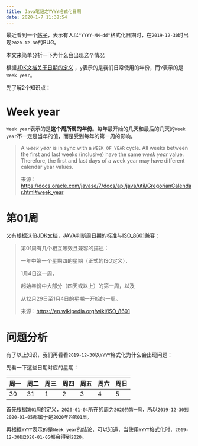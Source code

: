 ```yaml
---
title: Java笔记之YYYY格式化日期
date: 2020-1-7 11:38:54
---
```

最近看到一个[帖子](https://v2ex.com/t/633650?p=1)，表示有人以`"YYYY-MM-dd"`格式化日期时，在`2019-12-30`时出现`2020-12-30`的BUG。

本文来简单分析一下为什么会出现这个情况

根据[JDK文档关于日期的定义](https://docs.oracle.com/javase/7/docs/api/java/text/SimpleDateFormat.html#year) ，`y`表示的是我们日常使用的年份，而`Y`表示的是`Week year`。

先了解2个知识点：

# Week year

`Week year`表示的是**这个周所属的年份**。每年最开始的几天和最后的几天的`Week year`不一定是当年的值，而是受到每年的第一周的影响。

> A *week year* is in sync with a `WEEK_OF_YEAR` cycle. All weeks between the first and last weeks (inclusive) have the same *week year* value. Therefore, the first and last days of a week year may have different calendar year values.
>
> 来源：https://docs.oracle.com/javase/7/docs/api/java/util/GregorianCalendar.html#week_year

# 第01周

又有根据这份[JDK文档](https://docs.oracle.com/javase/7/docs/api/java/util/GregorianCalendar.html#week_year)，JAVA判断周日期的标准与[ISO_8601](https://en.wikipedia.org/wiki/ISO_8601)兼容：

> 第01周有几个相互等效且兼容的描述：
>
> 一年中第一个星期四的星期（正式的ISO定义），
>
> 1月4日这一周，
>
> 起始年份中大部分（四天或以上）的第一周，以及
>
> 从12月29日至1月4日的星期一开始的一周。
>
> 来源：https://en.wikipedia.org/wiki/ISO_8601

# 问题分析

有了以上知识，我们再看看`2019-12-30`以`YYYY`格式化为什么会出现问题：

先看一下这些日期对应的星期：

| 周一 | 周二 | 周三 | 周四 | 周五 | 周六 | 周日 |
| ---- | ---- | ---- | ---- | ---- | ---- | ---- |
| 30   | 31   | 1    | 2    | 3    | 4    | 5    |

首先根据`第01周`的定义，`2020-01-04`所在的周为`2020的第一周`，所以`2019-12-30到2020-01-05`都属于是`2020年的第01周`。

再根据`YYYY`表示的是`Week year`的结论，可以知道，当使用`YYYY`格式化时，`2019-12-30到2020-01-05`都会得到`2020`。


